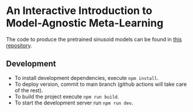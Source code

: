 # An Interactive Introduction to Model-Agnostic Meta-Learning 

The code to produce the pretrained sinusoid models can be found in [this repository](https://github.com/pupuis/maml-tf2).

## Development

- To install development dependencies, execute `npm install`.
- To deploy version, commit to main branch (github actions will take care of the rest).
- To build the project execute `npm run build`.
- To start the development server run `npm run dev`.
